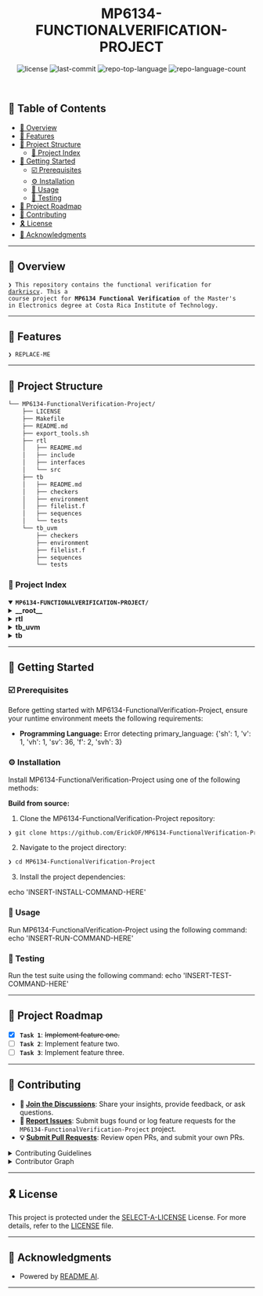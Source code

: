 <p align="center"><h1 align="center">MP6134-FUNCTIONALVERIFICATION-PROJECT</h1></p>
<p align="center">
	<img src="https://img.shields.io/github/license/ErickOF/MP6134-FunctionalVerification-Project?style=default&logo=opensourceinitiative&logoColor=white&color=0080ff" alt="license">
	<img src="https://img.shields.io/github/last-commit/ErickOF/MP6134-FunctionalVerification-Project?style=default&logo=git&logoColor=white&color=0080ff" alt="last-commit">
	<img src="https://img.shields.io/github/languages/top/ErickOF/MP6134-FunctionalVerification-Project?style=default&color=0080ff" alt="repo-top-language">
	<img src="https://img.shields.io/github/languages/count/ErickOF/MP6134-FunctionalVerification-Project?style=default&color=0080ff" alt="repo-language-count">
</p>
<p align="center"><!-- default option, no dependency badges. -->
</p>
<p align="center">
	<!-- default option, no dependency badges. -->
</p>
<br>

## 🔗 Table of Contents

- [📍 Overview](#-overview)
- [👾 Features](#-features)
- [📁 Project Structure](#-project-structure)
  - [📂 Project Index](#-project-index)
- [🚀 Getting Started](#-getting-started)
  - [☑️ Prerequisites](#-prerequisites)
  - [⚙️ Installation](#-installation)
  - [🤖 Usage](#🤖-usage)
  - [🧪 Testing](#🧪-testing)
- [📌 Project Roadmap](#-project-roadmap)
- [🔰 Contributing](#-contributing)
- [🎗 License](#-license)
- [🙌 Acknowledgments](#-acknowledgments)

---

## 📍 Overview

<code>❯ This repository contains the functional verification for <a href="https://github.com/darklife/darkriscv">darkriscv</a>. This a course project for <b>MP6134 Functional Verification</b> of the Master's in Electronics degree at Costa Rica Institute of Technology.</code>

---

## 👾 Features

<code>❯ REPLACE-ME</code>

---

## 📁 Project Structure

```sh
└── MP6134-FunctionalVerification-Project/
    ├── LICENSE
    ├── Makefile
    ├── README.md
    ├── export_tools.sh
    ├── rtl
    │   ├── README.md
    │   ├── include
    │   ├── interfaces
    │   └── src
    ├── tb
    │   ├── README.md
    │   ├── checkers
    │   ├── environment
    │   ├── filelist.f
    │   ├── sequences
    │   └── tests
    └── tb_uvm
        ├── checkers
        ├── environment
        ├── filelist.f
        ├── sequences
        └── tests
```


### 📂 Project Index
<details open>
	<summary><b><code>MP6134-FUNCTIONALVERIFICATION-PROJECT/</code></b></summary>
	<details> <!-- __root__ Submodule -->
		<summary><b>__root__</b></summary>
		<blockquote>
			<table>
			<tr>
				<td><b><a href='https://github.com/ErickOF/MP6134-FunctionalVerification-Project/blob/master/export_tools.sh'>export_tools.sh</a></b></td>
				<td><code>❯ REPLACE-ME</code></td>
			</tr>
			<tr>
				<td><b><a href='https://github.com/ErickOF/MP6134-FunctionalVerification-Project/blob/master/Makefile'>Makefile</a></b></td>
				<td><code>❯ REPLACE-ME</code></td>
			</tr>
			</table>
		</blockquote>
	</details>
	<details> <!-- rtl Submodule -->
		<summary><b>rtl</b></summary>
		<blockquote>
			<details>
				<summary><b>src</b></summary>
				<blockquote>
					<table>
					<tr>
						<td><b><a href='https://github.com/ErickOF/MP6134-FunctionalVerification-Project/blob/master/rtl/src/darkriscv.v'>darkriscv.v</a></b></td>
						<td><code>❯ REPLACE-ME</code></td>
					</tr>
					</table>
				</blockquote>
			</details>
			<details>
				<summary><b>include</b></summary>
				<blockquote>
					<table>
					<tr>
						<td><b><a href='https://github.com/ErickOF/MP6134-FunctionalVerification-Project/blob/master/rtl/include/config.vh'>config.vh</a></b></td>
						<td><code>❯ REPLACE-ME</code></td>
					</tr>
					</table>
				</blockquote>
			</details>
			<details>
				<summary><b>interfaces</b></summary>
				<blockquote>
					<table>
					<tr>
						<td><b><a href='https://github.com/ErickOF/MP6134-FunctionalVerification-Project/blob/master/rtl/interfaces/darkriscv_if.sv'>darkriscv_if.sv</a></b></td>
						<td><code>❯ REPLACE-ME</code></td>
					</tr>
					</table>
				</blockquote>
			</details>
		</blockquote>
	</details>
	<details> <!-- tb_uvm Submodule -->
		<summary><b>tb_uvm</b></summary>
		<blockquote>
			<table>
			<tr>
				<td><b><a href='https://github.com/ErickOF/MP6134-FunctionalVerification-Project/blob/master/tb_uvm/filelist.f'>filelist.f</a></b></td>
				<td><code>❯ REPLACE-ME</code></td>
			</tr>
			</table>
			<details>
				<summary><b>environment</b></summary>
				<blockquote>
					<table>
					<tr>
						<td><b><a href='https://github.com/ErickOF/MP6134-FunctionalVerification-Project/blob/master/tb_uvm/environment/darkriscv_scoreboard.sv'>darkriscv_scoreboard.sv</a></b></td>
						<td><code>❯ REPLACE-ME</code></td>
					</tr>
					<tr>
						<td><b><a href='https://github.com/ErickOF/MP6134-FunctionalVerification-Project/blob/master/tb_uvm/environment/darkriscv_agent.sv'>darkriscv_agent.sv</a></b></td>
						<td><code>❯ REPLACE-ME</code></td>
					</tr>
					<tr>
						<td><b><a href='https://github.com/ErickOF/MP6134-FunctionalVerification-Project/blob/master/tb_uvm/environment/instructions_pkg.svh'>instructions_pkg.svh</a></b></td>
						<td><code>❯ REPLACE-ME</code></td>
					</tr>
					<tr>
						<td><b><a href='https://github.com/ErickOF/MP6134-FunctionalVerification-Project/blob/master/tb_uvm/environment/darkriscv_items_pkg.sv'>darkriscv_items_pkg.sv</a></b></td>
						<td><code>❯ REPLACE-ME</code></td>
					</tr>
					<tr>
						<td><b><a href='https://github.com/ErickOF/MP6134-FunctionalVerification-Project/blob/master/tb_uvm/environment/darkriscv_driver.sv'>darkriscv_driver.sv</a></b></td>
						<td><code>❯ REPLACE-ME</code></td>
					</tr>
					<tr>
						<td><b><a href='https://github.com/ErickOF/MP6134-FunctionalVerification-Project/blob/master/tb_uvm/environment/darkriscv_reference_model.sv'>darkriscv_reference_model.sv</a></b></td>
						<td><code>❯ REPLACE-ME</code></td>
					</tr>
					<tr>
						<td><b><a href='https://github.com/ErickOF/MP6134-FunctionalVerification-Project/blob/master/tb_uvm/environment/darkriscv_input_item.sv'>darkriscv_input_item.sv</a></b></td>
						<td><code>❯ REPLACE-ME</code></td>
					</tr>
					<tr>
						<td><b><a href='https://github.com/ErickOF/MP6134-FunctionalVerification-Project/blob/master/tb_uvm/environment/helper.sv'>helper.sv</a></b></td>
						<td><code>❯ REPLACE-ME</code></td>
					</tr>
					<tr>
						<td><b><a href='https://github.com/ErickOF/MP6134-FunctionalVerification-Project/blob/master/tb_uvm/environment/darkriscv_env.sv'>darkriscv_env.sv</a></b></td>
						<td><code>❯ REPLACE-ME</code></td>
					</tr>
					<tr>
						<td><b><a href='https://github.com/ErickOF/MP6134-FunctionalVerification-Project/blob/master/tb_uvm/environment/darkriscv_monitor.sv'>darkriscv_monitor.sv</a></b></td>
						<td><code>❯ REPLACE-ME</code></td>
					</tr>
					<tr>
						<td><b><a href='https://github.com/ErickOF/MP6134-FunctionalVerification-Project/blob/master/tb_uvm/environment/darkriscv_output_item.sv'>darkriscv_output_item.sv</a></b></td>
						<td><code>❯ REPLACE-ME</code></td>
					</tr>
					</table>
				</blockquote>
			</details>
			<details>
				<summary><b>sequences</b></summary>
				<blockquote>
					<table>
					<tr>
						<td><b><a href='https://github.com/ErickOF/MP6134-FunctionalVerification-Project/blob/master/tb_uvm/sequences/darkriscv_seq.sv'>darkriscv_seq.sv</a></b></td>
						<td><code>❯ REPLACE-ME</code></td>
					</tr>
					<tr>
						<td><b><a href='https://github.com/ErickOF/MP6134-FunctionalVerification-Project/blob/master/tb_uvm/sequences/random_instr_seq.sv'>random_instr_seq.sv</a></b></td>
						<td><code>❯ REPLACE-ME</code></td>
					</tr>
					<tr>
						<td><b><a href='https://github.com/ErickOF/MP6134-FunctionalVerification-Project/blob/master/tb_uvm/sequences/darkriscv_item.sv'>darkriscv_item.sv</a></b></td>
						<td><code>❯ REPLACE-ME</code></td>
					</tr>
					<tr>
						<td><b><a href='https://github.com/ErickOF/MP6134-FunctionalVerification-Project/blob/master/tb_uvm/sequences/init_registers_seq.sv'>init_registers_seq.sv</a></b></td>
						<td><code>❯ REPLACE-ME</code></td>
					</tr>
					<tr>
						<td><b><a href='https://github.com/ErickOF/MP6134-FunctionalVerification-Project/blob/master/tb_uvm/sequences/save_registers_seq.sv'>save_registers_seq.sv</a></b></td>
						<td><code>❯ REPLACE-ME</code></td>
					</tr>
					</table>
				</blockquote>
			</details>
			<details>
				<summary><b>checkers</b></summary>
				<blockquote>
					<table>
					<tr>
						<td><b><a href='https://github.com/ErickOF/MP6134-FunctionalVerification-Project/blob/master/tb_uvm/checkers/s_type_checker.sv'>s_type_checker.sv</a></b></td>
						<td><code>❯ REPLACE-ME</code></td>
					</tr>
					<tr>
						<td><b><a href='https://github.com/ErickOF/MP6134-FunctionalVerification-Project/blob/master/tb_uvm/checkers/base_instruction_checker.sv'>base_instruction_checker.sv</a></b></td>
						<td><code>❯ REPLACE-ME</code></td>
					</tr>
					<tr>
						<td><b><a href='https://github.com/ErickOF/MP6134-FunctionalVerification-Project/blob/master/tb_uvm/checkers/i_type_checker.sv'>i_type_checker.sv</a></b></td>
						<td><code>❯ REPLACE-ME</code></td>
					</tr>
					</table>
				</blockquote>
			</details>
		</blockquote>
	</details>
	<details> <!-- tb Submodule -->
		<summary><b>tb</b></summary>
		<blockquote>
			<table>
			<tr>
				<td><b><a href='https://github.com/ErickOF/MP6134-FunctionalVerification-Project/blob/master/tb/filelist.f'>filelist.f</a></b></td>
				<td><code>❯ REPLACE-ME</code></td>
			</tr>
			</table>
			<details>
				<summary><b>environment</b></summary>
				<blockquote>
					<table>
					<tr>
						<td><b><a href='https://github.com/ErickOF/MP6134-FunctionalVerification-Project/blob/master/tb/environment/riscv_defs.svh'>riscv_defs.svh</a></b></td>
						<td><code>❯ REPLACE-ME</code></td>
					</tr>
					<tr>
						<td><b><a href='https://github.com/ErickOF/MP6134-FunctionalVerification-Project/blob/master/tb/environment/instructions_pkg.svh'>instructions_pkg.svh</a></b></td>
						<td><code>❯ REPLACE-ME</code></td>
					</tr>
					<tr>
						<td><b><a href='https://github.com/ErickOF/MP6134-FunctionalVerification-Project/blob/master/tb/environment/dut_intf.sv'>dut_intf.sv</a></b></td>
						<td><code>❯ REPLACE-ME</code></td>
					</tr>
					<tr>
						<td><b><a href='https://github.com/ErickOF/MP6134-FunctionalVerification-Project/blob/master/tb/environment/driver.sv'>driver.sv</a></b></td>
						<td><code>❯ REPLACE-ME</code></td>
					</tr>
					<tr>
						<td><b><a href='https://github.com/ErickOF/MP6134-FunctionalVerification-Project/blob/master/tb/environment/environment.sv'>environment.sv</a></b></td>
						<td><code>❯ REPLACE-ME</code></td>
					</tr>
					<tr>
						<td><b><a href='https://github.com/ErickOF/MP6134-FunctionalVerification-Project/blob/master/tb/environment/riscv_reference_model.sv'>riscv_reference_model.sv</a></b></td>
						<td><code>❯ REPLACE-ME</code></td>
					</tr>
					<tr>
						<td><b><a href='https://github.com/ErickOF/MP6134-FunctionalVerification-Project/blob/master/tb/environment/tb_top.sv'>tb_top.sv</a></b></td>
						<td><code>❯ REPLACE-ME</code></td>
					</tr>
					<tr>
						<td><b><a href='https://github.com/ErickOF/MP6134-FunctionalVerification-Project/blob/master/tb/environment/helper.sv'>helper.sv</a></b></td>
						<td><code>❯ REPLACE-ME</code></td>
					</tr>
					<tr>
						<td><b><a href='https://github.com/ErickOF/MP6134-FunctionalVerification-Project/blob/master/tb/environment/monitor.sv'>monitor.sv</a></b></td>
						<td><code>❯ REPLACE-ME</code></td>
					</tr>
					<tr>
						<td><b><a href='https://github.com/ErickOF/MP6134-FunctionalVerification-Project/blob/master/tb/environment/scoreboard.sv'>scoreboard.sv</a></b></td>
						<td><code>❯ REPLACE-ME</code></td>
					</tr>
					</table>
				</blockquote>
			</details>
			<details>
				<summary><b>sequences</b></summary>
				<blockquote>
					<table>
					<tr>
						<td><b><a href='https://github.com/ErickOF/MP6134-FunctionalVerification-Project/blob/master/tb/sequences/stimulus_types.sv'>stimulus_types.sv</a></b></td>
						<td><code>❯ REPLACE-ME</code></td>
					</tr>
					<tr>
						<td><b><a href='https://github.com/ErickOF/MP6134-FunctionalVerification-Project/blob/master/tb/sequences/stimulus.sv'>stimulus.sv</a></b></td>
						<td><code>❯ REPLACE-ME</code></td>
					</tr>
					</table>
				</blockquote>
			</details>
			<details>
				<summary><b>checkers</b></summary>
				<blockquote>
					<table>
					<tr>
						<td><b><a href='https://github.com/ErickOF/MP6134-FunctionalVerification-Project/blob/master/tb/checkers/j_type_checker.sv'>j_type_checker.sv</a></b></td>
						<td><code>❯ REPLACE-ME</code></td>
					</tr>
					<tr>
						<td><b><a href='https://github.com/ErickOF/MP6134-FunctionalVerification-Project/blob/master/tb/checkers/b_type_checker.sv'>b_type_checker.sv</a></b></td>
						<td><code>❯ REPLACE-ME</code></td>
					</tr>
					<tr>
						<td><b><a href='https://github.com/ErickOF/MP6134-FunctionalVerification-Project/blob/master/tb/checkers/s_type_checker.sv'>s_type_checker.sv</a></b></td>
						<td><code>❯ REPLACE-ME</code></td>
					</tr>
					<tr>
						<td><b><a href='https://github.com/ErickOF/MP6134-FunctionalVerification-Project/blob/master/tb/checkers/base_instruction_checker.sv'>base_instruction_checker.sv</a></b></td>
						<td><code>❯ REPLACE-ME</code></td>
					</tr>
					<tr>
						<td><b><a href='https://github.com/ErickOF/MP6134-FunctionalVerification-Project/blob/master/tb/checkers/u_type_checker.sv'>u_type_checker.sv</a></b></td>
						<td><code>❯ REPLACE-ME</code></td>
					</tr>
					<tr>
						<td><b><a href='https://github.com/ErickOF/MP6134-FunctionalVerification-Project/blob/master/tb/checkers/r_type_checker.sv'>r_type_checker.sv</a></b></td>
						<td><code>❯ REPLACE-ME</code></td>
					</tr>
					<tr>
						<td><b><a href='https://github.com/ErickOF/MP6134-FunctionalVerification-Project/blob/master/tb/checkers/i_type_checker.sv'>i_type_checker.sv</a></b></td>
						<td><code>❯ REPLACE-ME</code></td>
					</tr>
					</table>
				</blockquote>
			</details>
		</blockquote>
	</details>
</details>

---
## 🚀 Getting Started

### ☑️ Prerequisites

Before getting started with MP6134-FunctionalVerification-Project, ensure your runtime environment meets the following requirements:

- **Programming Language:** Error detecting primary_language: {'sh': 1, 'v': 1, 'vh': 1, 'sv': 36, 'f': 2, 'svh': 3}


### ⚙️ Installation

Install MP6134-FunctionalVerification-Project using one of the following methods:

**Build from source:**

1. Clone the MP6134-FunctionalVerification-Project repository:
```sh
❯ git clone https://github.com/ErickOF/MP6134-FunctionalVerification-Project
```

2. Navigate to the project directory:
```sh
❯ cd MP6134-FunctionalVerification-Project
```

3. Install the project dependencies:

echo 'INSERT-INSTALL-COMMAND-HERE'



### 🤖 Usage
Run MP6134-FunctionalVerification-Project using the following command:
echo 'INSERT-RUN-COMMAND-HERE'

### 🧪 Testing
Run the test suite using the following command:
echo 'INSERT-TEST-COMMAND-HERE'

---
## 📌 Project Roadmap

- [X] **`Task 1`**: <strike>Implement feature one.</strike>
- [ ] **`Task 2`**: Implement feature two.
- [ ] **`Task 3`**: Implement feature three.

---

## 🔰 Contributing

- **💬 [Join the Discussions](https://github.com/ErickOF/MP6134-FunctionalVerification-Project/discussions)**: Share your insights, provide feedback, or ask questions.
- **🐛 [Report Issues](https://github.com/ErickOF/MP6134-FunctionalVerification-Project/issues)**: Submit bugs found or log feature requests for the `MP6134-FunctionalVerification-Project` project.
- **💡 [Submit Pull Requests](https://github.com/ErickOF/MP6134-FunctionalVerification-Project/blob/main/CONTRIBUTING.md)**: Review open PRs, and submit your own PRs.

<details closed>
<summary>Contributing Guidelines</summary>

1. **Fork the Repository**: Start by forking the project repository to your github account.
2. **Clone Locally**: Clone the forked repository to your local machine using a git client.
   ```sh
   git clone https://github.com/ErickOF/MP6134-FunctionalVerification-Project
   ```
3. **Create a New Branch**: Always work on a new branch, giving it a descriptive name.
   ```sh
   git checkout -b new-feature-x
   ```
4. **Make Your Changes**: Develop and test your changes locally.
5. **Commit Your Changes**: Commit with a clear message describing your updates.
   ```sh
   git commit -m 'Implemented new feature x.'
   ```
6. **Push to github**: Push the changes to your forked repository.
   ```sh
   git push origin new-feature-x
   ```
7. **Submit a Pull Request**: Create a PR against the original project repository. Clearly describe the changes and their motivations.
8. **Review**: Once your PR is reviewed and approved, it will be merged into the main branch. Congratulations on your contribution!
</details>

<details closed>
<summary>Contributor Graph</summary>
<br>
<p align="left">
   <a href="https://github.com{/ErickOF/MP6134-FunctionalVerification-Project/}graphs/contributors">
      <img src="https://contrib.rocks/image?repo=ErickOF/MP6134-FunctionalVerification-Project">
   </a>
</p>
</details>

---

## 🎗 License

This project is protected under the [SELECT-A-LICENSE](https://choosealicense.com/licenses) License. For more details, refer to the [LICENSE](https://choosealicense.com/licenses/) file.

---

## 🙌 Acknowledgments

- Powered by [README AI](https://readme-ai.streamlit.app/).

---
